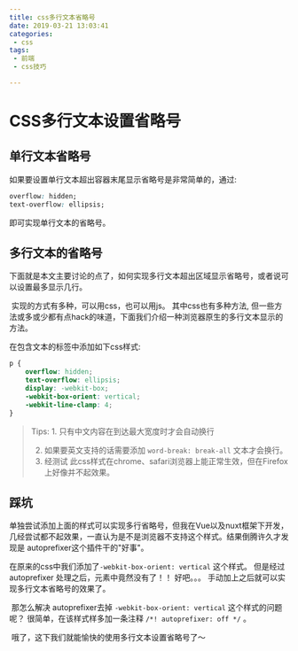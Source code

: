 ```yaml
---
title: css多行文本省略号
date: 2019-03-21 13:03:41
categories:
 - css
tags:
 - 前端
 - css技巧

---
```


# CSS多行文本设置省略号



## 单行文本省略号

  如果要设置单行文本超出容器末尾显示省略号是非常简单的，通过:

```css
overflow: hidden;
text-overflow: ellipsis;
```

即可实现单行文本的省略号。

## 多行文本的省略号

​	下面就是本文主要讨论的点了，如何实现多行文本超出区域显示省略号，或者说可以设置最多显示几行。

<!-- more -->

​	实现的方式有多种，可以用css，也可以用js。 其中css也有多种方法, 但一些方法或多或少都有点hack的味道，下面我们介绍一种浏览器原生的多行文本显示的方法。

在包含文本的标签中添加如下css样式:

```css
p {
    overflow: hidden;
    text-overflow: ellipsis;
    display: -webkit-box;
    -webkit-box-orient: vertical;
    -webkit-line-clamp: 4;
}
```

> Tips:  1. 只有中文内容在到达最大宽度时才会自动换行
>
> 2. 如果要英文支持的话需要添加  `word-break: break-all` 文本才会换行。
> 3. 经测试  此css样式在chrome、safari浏览器上能正常生效，但在Firefox上好像并不起效果。



## 踩坑

​	单独尝试添加上面的样式可以实现多行省略号，但我在Vue以及nuxt框架下开发，几经尝试都不起效果，一直认为是不是浏览器不支持这个样式。结果倒腾许久才发现是 autoprefixer这个插件干的"好事"。

在原来的css中我们添加了`-webkit-box-orient: vertical` 这个样式。 但是经过 autoprefixer 处理之后，元素中竟然没有了！！  好吧。。。 手动加上之后就可以实现多行文本省略号的效果了。

​	那怎么解决 autoprefixer去掉 `-webkit-box-orient: vertical` 这个样式的问题呢？  很简单，在该样式样多加一条注释   `/*! autoprefixer: off */`   。

​	哦了，这下我们就能愉快的使用多行文本设置省略号了～







